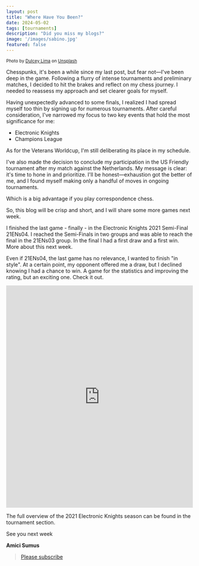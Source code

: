 ```yaml
---
layout: post
title: "Where Have You Been?"
date: 2024-05-02
tags: [tournaments]
description: "Did you miss my blogs?"
image: '/images/sabino.jpg'
featured: false
---
```


<small>Photo by [Dulcey Lima](https://unsplash.com/@dulceylima?utm_content=creditCopyText&utm_medium=referral&utm_source=unsplash) on [Unsplash](https://unsplash.com/photos/green-cactus-plants-under-blue-sky-hr1smkEtjzI?utm_content=creditCopyText&utm_medium=referral&utm_source=unsplash)</small>

Chesspunks, it's been a while since my last post, but fear not—I've been deep in the game. Following a flurry of intense tournaments and preliminary matches, I decided to hit the brakes and reflect on my chess journey. I needed to reassess my approach and set clearer goals for myself.

Having unexpectedly advanced to some finals, I realized I had spread myself too thin by signing up for numerous tournaments. After careful consideration, I've narrowed my focus to two key events that hold the most significance for me:

- Electronic Knights
- Champions League

As for the Veterans Worldcup, I'm still deliberating its place in my schedule.

I've also made the decision to conclude my participation in the US Friendly tournament after my match against the Netherlands. My message is clear: it's time to hone in and prioritize. I'll be honest—exhaustion got the better of me, and I found myself making only a handful of moves in ongoing tournaments.

Which is a big advantage if you play correspondence chess.

So, this blog will be crisp and short, and I will share some more games next week.

I finished the last game - finally - in the Electronic Knights 2021 Semi-Final 21ENs04. I reached the Semi-Finals in two groups and was able to reach the final in the 21ENs03 group. In the final I had a first draw and a first win. More about this next week.

Even if 21ENs04, the last game has no relevance, I wanted to finish "in style". At a certain point, my opponent offered me a draw, but I declined knowing I had a chance to win. A game for the statistics and improving the rating, but an exciting one. Check it out.

<div style="display: flex; justify-content: center;">
  <iframe style='border: 0;' width='900px' height='600px' src='https://share.chessbase.com/SharedGames/game/?p=gKFTO4UQOjmhe96lsm3xErfFjbupSdOtQ177ukoVGHCwqP3/RSt9xvVt5lui01dnHM0PWE42e2F5EHWyMKSelQ=='></iframe>
</div>

The full overview of the 2021 Electronic Knights season can be found in the tournament section.

See you next week

**Amici Sumus**


> [Please subscribe](https://follow.it/senior-chess-improver?leanpub) 


